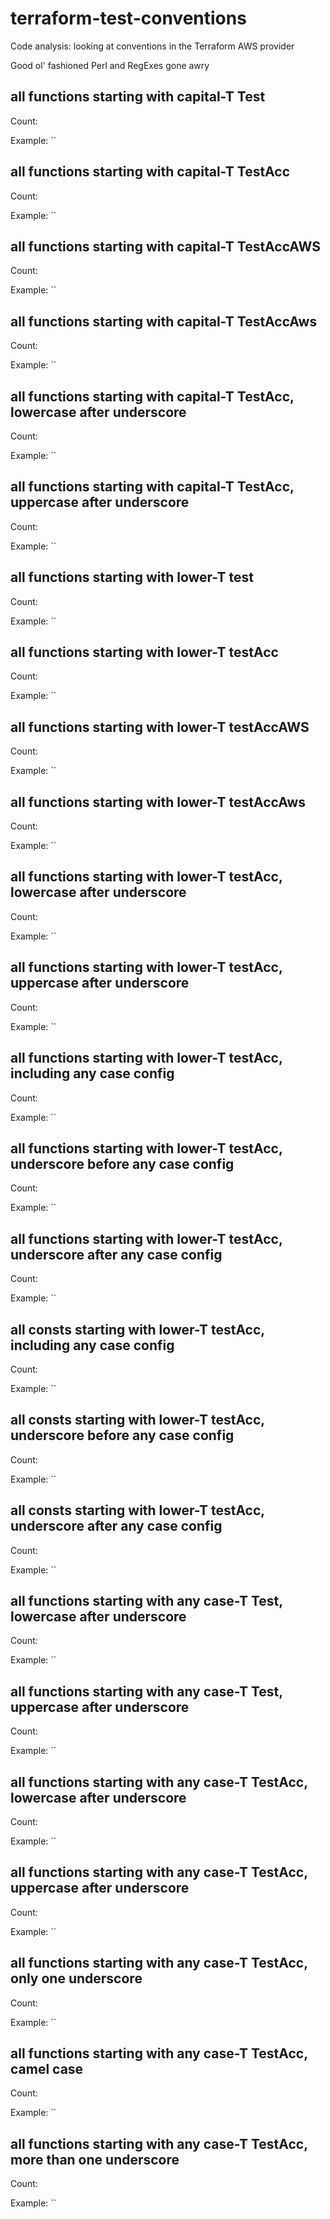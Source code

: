 # terraform-test-conventions
Code analysis: looking at conventions in the Terraform AWS provider

Good ol' fashioned Perl and RegExes gone awry

## all functions starting with capital-T Test

Count: 

Example: ``

## all functions starting with capital-T TestAcc

Count: 

Example: ``

## all functions starting with capital-T TestAccAWS

Count: 

Example: ``

## all functions starting with capital-T TestAccAws

Count: 

Example: ``

## all functions starting with capital-T TestAcc, lowercase after underscore

Count: 

Example: ``

## all functions starting with capital-T TestAcc, uppercase after underscore

Count: 

Example: ``

## all functions starting with lower-T test

Count: 

Example: ``

## all functions starting with lower-T testAcc

Count: 

Example: ``

## all functions starting with lower-T testAccAWS

Count: 

Example: ``

## all functions starting with lower-T testAccAws

Count: 

Example: ``

## all functions starting with lower-T testAcc, lowercase after underscore

Count: 

Example: ``

## all functions starting with lower-T testAcc, uppercase after underscore

Count: 

Example: ``

## all functions starting with lower-T testAcc, including any case config

Count: 

Example: ``

## all functions starting with lower-T testAcc, underscore before any case config

Count: 

Example: ``

## all functions starting with lower-T testAcc, underscore after any case config

Count: 

Example: ``

## all consts starting with lower-T testAcc, including any case config

Count: 

Example: ``

## all consts starting with lower-T testAcc, underscore before any case config

Count: 

Example: ``

## all consts starting with lower-T testAcc, underscore after any case config

Count: 

Example: ``

## all functions starting with any case-T Test, lowercase after underscore

Count: 

Example: ``

## all functions starting with any case-T Test, uppercase after underscore

Count: 

Example: ``

## all functions starting with any case-T TestAcc, lowercase after underscore

Count: 

Example: ``

## all functions starting with any case-T TestAcc, uppercase after underscore

Count: 

Example: ``

## all functions starting with any case-T TestAcc, only one underscore

Count: 

Example: ``

## all functions starting with any case-T TestAcc, camel case

Count: 

Example: ``

## all functions starting with any case-T TestAcc, more than one underscore

Count: 

Example: ``

